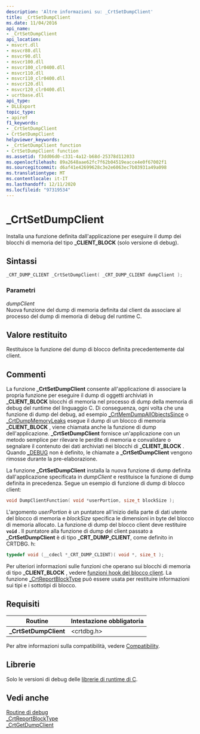 ```yaml
---
description: 'Altre informazioni su: _CrtSetDumpClient'
title: _CrtSetDumpClient
ms.date: 11/04/2016
api_name:
- _CrtSetDumpClient
api_location:
- msvcrt.dll
- msvcr80.dll
- msvcr90.dll
- msvcr100.dll
- msvcr100_clr0400.dll
- msvcr110.dll
- msvcr110_clr0400.dll
- msvcr120.dll
- msvcr120_clr0400.dll
- ucrtbase.dll
api_type:
- DLLExport
topic_type:
- apiref
f1_keywords:
- _CrtSetDumpClient
- CrtSetDumpClient
helpviewer_keywords:
- _CrtSetDumpClient function
- CrtSetDumpClient function
ms.assetid: f3dd06d0-c331-4a12-b68d-25378d112033
ms.openlocfilehash: 89a2648aae62fc7f62b04519eacce4e0f67002f1
ms.sourcegitcommit: d6af41e42699628c3e2e6063ec7b03931a49a098
ms.translationtype: MT
ms.contentlocale: it-IT
ms.lasthandoff: 12/11/2020
ms.locfileid: "97319534"
---
```

# <a name="_crtsetdumpclient"></a>_CrtSetDumpClient

Installa una funzione definita dall'applicazione per eseguire il dump dei blocchi di memoria del tipo **_CLIENT_BLOCK** (solo versione di debug).

## <a name="syntax"></a>Sintassi

```C
_CRT_DUMP_CLIENT _CrtSetDumpClient( _CRT_DUMP_CLIENT dumpClient );
```

### <a name="parameters"></a>Parametri

*dumpClient*<br/>
Nuova funzione del dump di memoria definita dal client da associare al processo del dump di memoria di debug del runtime C.

## <a name="return-value"></a>Valore restituito

Restituisce la funzione del dump di blocco definita precedentemente dal client.

## <a name="remarks"></a>Commenti

La funzione **_CrtSetDumpClient** consente all'applicazione di associare la propria funzione per eseguire il dump di oggetti archiviati in **_CLIENT_BLOCK** blocchi di memoria nel processo di dump della memoria di debug del runtime del linguaggio C. Di conseguenza, ogni volta che una funzione di dump del debug, ad esempio [_CrtMemDumpAllObjectsSince](crtmemdumpallobjectssince.md) o [_CrtDumpMemoryLeaks](crtdumpmemoryleaks.md) esegue il dump di un blocco di memoria **_CLIENT_BLOCK** , viene chiamata anche la funzione di dump dell'applicazione. **_CrtSetDumpClient** fornisce un'applicazione con un metodo semplice per rilevare le perdite di memoria e convalidare o segnalare il contenuto dei dati archiviati nei blocchi di **_CLIENT_BLOCK** . Quando [_DEBUG](../../c-runtime-library/debug.md) non è definito, le chiamate a **_CrtSetDumpClient** vengono rimosse durante la pre-elaborazione.

La funzione **_CrtSetDumpClient** installa la nuova funzione di dump definita dall'applicazione specificata in *dumpClient* e restituisce la funzione di dump definita in precedenza. Segue un esempio di funzione di dump di blocco client:

```C
void DumpClientFunction( void *userPortion, size_t blockSize );
```

L'argomento *userPortion* è un puntatore all'inizio della parte di dati utente del blocco di memoria e *blockSize* specifica le dimensioni in byte del blocco di memoria allocato. La funzione di dump del blocco client deve restituire **`void`** . Il puntatore alla funzione di dump del client passato a **_CrtSetDumpClient** è di tipo **_CRT_DUMP_CLIENT**, come definito in CRTDBG. h:

```C
typedef void (__cdecl *_CRT_DUMP_CLIENT)( void *, size_t );
```

Per ulteriori informazioni sulle funzioni che operano sui blocchi di memoria di tipo **_CLIENT_BLOCK** , vedere [funzioni hook del blocco client](/visualstudio/debugger/client-block-hook-functions). La funzione [_CrtReportBlockType](crtreportblocktype.md) può essere usata per restituire informazioni sui tipi e i sottotipi di blocco.

## <a name="requirements"></a>Requisiti

|Routine|Intestazione obbligatoria|
|-------------|---------------------|
|**_CrtSetDumpClient**|\<crtdbg.h>|

Per altre informazioni sulla compatibilità, vedere [Compatibility](../../c-runtime-library/compatibility.md).

## <a name="libraries"></a>Librerie

Solo le versioni di debug delle [librerie di runtime di C](../../c-runtime-library/crt-library-features.md).

## <a name="see-also"></a>Vedi anche

[Routine di debug](../../c-runtime-library/debug-routines.md)<br/>
[_CrtReportBlockType](crtreportblocktype.md)<br/>
[_CrtGetDumpClient](crtgetdumpclient.md)<br/>
